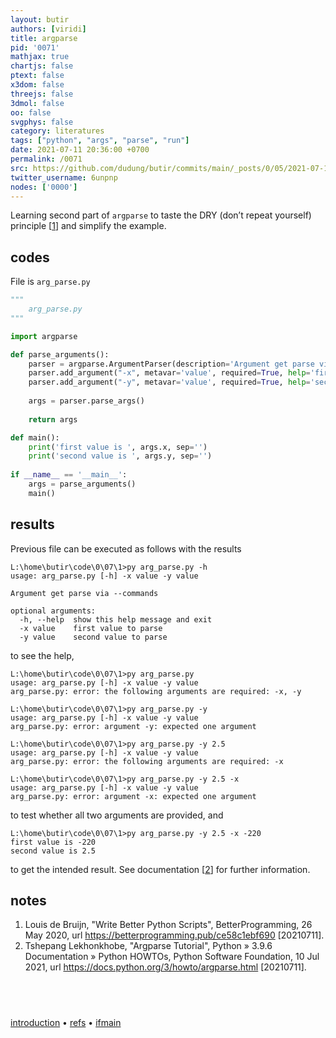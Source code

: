 ```yaml
---
layout: butir
authors: [viridi]
title: argparse
pid: '0071'
mathjax: true
chartjs: false
ptext: false
x3dom: false
threejs: false
3dmol: false
oo: false
svgphys: false
category: literatures
tags: ["python", "args", "parse", "run"]
date: 2021-07-11 20:36:00 +0700
permalink: /0071
src: https://github.com/dudung/butir/commits/main/_posts/0/05/2021-07-11-argparse.md
twitter_username: 6unpnp
nodes: ['0000']
---
```

Learning second part of `argparse` to taste the DRY (don’t repeat yourself) principle [[1](#r01)] and simplify the example.

## codes
File is `arg_parse.py`

```python
"""
	arg_parse.py
"""

import argparse

def parse_arguments():
	parser = argparse.ArgumentParser(description='Argument get parse via --commands')
	parser.add_argument("-x", metavar='value', required=True, help='first value to parse')
	parser.add_argument("-y", metavar='value', required=True, help='second value to parse')
	
	args = parser.parse_args()
	
	return args

def main():
	print('first value is ', args.x, sep='')
	print('second value is ', args.y, sep='')
	
if __name__ == '__main__':
	args = parse_arguments()
	main()
```

## results
Previous file can be executed as follows with the results

```
L:\home\butir\code\0\07\1>py arg_parse.py -h
usage: arg_parse.py [-h] -x value -y value

Argument get parse via --commands

optional arguments:
  -h, --help  show this help message and exit
  -x value    first value to parse
  -y value    second value to parse
```

to see the help,

```
L:\home\butir\code\0\07\1>py arg_parse.py
usage: arg_parse.py [-h] -x value -y value
arg_parse.py: error: the following arguments are required: -x, -y

L:\home\butir\code\0\07\1>py arg_parse.py -y
usage: arg_parse.py [-h] -x value -y value
arg_parse.py: error: argument -y: expected one argument

L:\home\butir\code\0\07\1>py arg_parse.py -y 2.5
usage: arg_parse.py [-h] -x value -y value
arg_parse.py: error: the following arguments are required: -x

L:\home\butir\code\0\07\1>py arg_parse.py -y 2.5 -x
usage: arg_parse.py [-h] -x value -y value
arg_parse.py: error: argument -x: expected one argument
```

to test whether all two arguments are provided, and

```
L:\home\butir\code\0\07\1>py arg_parse.py -y 2.5 -x -220
first value is -220
second value is 2.5
```

to get the intended result. See documentation [[2](#r02)] for further information.

## notes
1. <a name=r01></a>Louis de Bruijn, "Write Better Python Scripts", BetterProgramming, 26 May 2020, url <https://betterprogramming.pub/ce58c1ebf690> [20210711].
2. <a name=r02></a>Tshepang Lekhonkhobe, "Argparse Tutorial", Python » 3.9.6 Documentation » Python HOWTOs, Python Software Foundation, 10 Jul 2021, url <https://docs.python.org/3/howto/argparse.html> [20210711].

## &nbsp;
[introduction](0000) &bull; [refs](005B) &bull; [ifmain](0070)

